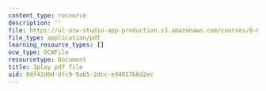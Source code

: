 ```yaml
---
content_type: resource
description: ''
file: https://ol-ocw-studio-app-production.s3.amazonaws.com/courses/8-01sc-classical-mechanics-fall-2016/8df42d0ddfc99ab52dcced4017b8d2ec_RX88J2e4W0M.pdf
file_type: application/pdf
learning_resource_types: []
ocw_type: OCWFile
resourcetype: Document
title: 3play pdf file
uid: 8df42d0d-dfc9-9ab5-2dcc-ed4017b8d2ec
---
```

